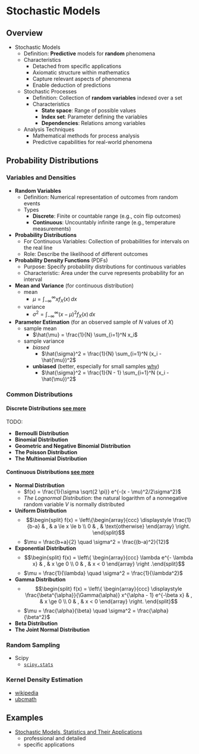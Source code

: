 # Stochastic Models

## Overview

- Stochastic Models
  - Definition: **Predictive** models for **random** phenomena
  - Characteristics
    - Detached from specific applications
    - Axiomatic structure within mathematics
    - Capture relevant aspects of phenomena
    - Enable deduction of predictions
  - Stochastic Processes
    - Definition: Collection of **random variables** indexed over a set
    - Characteristics
      - **State space**: Range of possible values
      - **Index set**: Parameter defining the variables
      - **Dependencies**: Relations among variables
  - Analysis Techniques
    - Mathematical methods for process analysis
    - Predictive capabilities for real-world phenomena

## Probability Distributions

### Variables and Densities

- **Random Variables**
  - Definition: Numerical representation of outcomes from random events
  - Types
    - **Discrete**: Finite or countable range (e.g., coin flip outcomes)
    - **Continuous**: Uncountably infinite range (e.g., temperature measurements)
- **Probability Distributions**
  - For Continuous Variables: Collection of probabilities for intervals on the real line
  - Role: Describe the likelihood of different outcomes
- **Probability Density Functions** (PDFs)
  - Purpose: Specify probability distributions for continuous variables
  - Characteristic: Area under the curve represents probability for an interval
- **Mean and Variance** (for continuous distribution)
  - mean
    - $\mu = \int_{-\infty}^{\infty} x f_X(x) \, dx$
  - variance
    - $\sigma^2 = \int_{-\infty}^{\infty} (x - \mu)^2 f_X(x) \, dx$
- **Parameter Estimation** (for an observed sample of $N$ values of $X$)
  - sample mean
    - $\hat{\mu} = \frac{1}{N} \sum_{i=1}^N x_i$
  - sample variance
    - _biased_
      - $\hat{\sigma}^2 = \frac{1}{N} \sum_{i=1}^N (x_i - \hat{\mu})^2$
    - **unbiased** (better, especially for small samples [why](https://math.stackexchange.com/questions/496627/the-difference-between-unbiased-biased-estimator-variance))
      - $\hat{\sigma}^2 = \frac{1}{N - 1} \sum_{i=1}^N (x_i - \hat{\mu})^2$

### Common Distributions

#### Discrete Distributions [see more](https://appliedmath.arizona.edu/sites/default/files/0f04d86a836182cbf608dfc86c7a70f5e5f6_0.pdf#%5B%7B%22num%22%3A143%2C%22gen%22%3A0%7D%2C%7B%22name%22%3A%22Fit%22%7D%5D)

TODO:

- **Bernoulli Distribution**
- **Binomial Distribution**
- **Geometric and Negative Binomial Distribution**
- **The Poisson Distribution**
- **The Multinomial Distribution**

#### Continuous Distributions [see more](https://appliedmath.arizona.edu/sites/default/files/0f04d86a836182cbf608dfc86c7a70f5e5f6_0.pdf#%5B%7B%22num%22%3A179%2C%22gen%22%3A0%7D%2C%7B%22name%22%3A%22Fit%22%7D%5D)

- **Normal Distribution**
  - $f(x) = \frac{1}{\sigma \sqrt{2 \pi}} e^{-(x - \mu)^2/2\sigma^2}$
  - _The Lognormal Distribution_: the natural logarithm of a nonnegative random variable $V$ is normally distributed
- **Uniform Distribution**
  - $$\begin{split} f(x) = \left\{\begin{array}{ccc} \displaystyle \frac{1}{b-a} & , & a \le x \le b \\ 0 & , & \text{otherwise} \end{array} \right. \end{split}$$
  - $\mu = \frac{b+a}{2} \quad \sigma^2 = \frac{(b-a)^2}{12}$
- **Exponential Distribution**
  - $$\begin{split} f(x) = \left\{ \begin{array}{ccc} \lambda e^{- \lambda x} & , & x \ge 0 \\ 0 & , &  x < 0 \end{array} \right .\end{split}$$
  - $\mu = \frac{1}{\lambda} \quad \sigma^2 = \frac{1}{\lambda^2}$
- **Gamma Distribution**
  - $$\begin{split} f(x) = \left\{ \begin{array}{ccc} \displaystyle \frac{\beta^{\alpha}}{\Gamma(\alpha)} x^{\alpha - 1} e^{-\beta x}  & , & x \ge 0 \\ 0 & , & x < 0 \end{array} \right. \end{split}$$
  - $\mu = \frac{\alpha}{\beta} \quad \sigma^2 = \frac{\alpha}{\beta^2}$
- **Beta Distribution**
- **The Joint Normal Distribution**

### Random Sampling

- Scipy
  - [`scipy.stats`](http://scipy-lectures.org/packages/statistics/index.html)

### Kernel Density Estimation

- [wikipedia](https://en.wikipedia.org/wiki/Kernel_density_estimation)
- [ubcmath](https://ubcmath.github.io/MATH360/stochastic/kernel.html)

## Examples

- [Stochastic Models, Statistics and Their Applications](https://link.springer.com/book/10.1007/978-3-319-13881-7)
  - professional and detailed
  - specific applications
